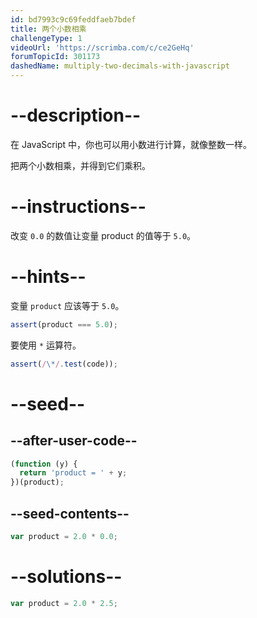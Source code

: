 ```yaml
---
id: bd7993c9c69feddfaeb7bdef
title: 两个小数相乘
challengeType: 1
videoUrl: 'https://scrimba.com/c/ce2GeHq'
forumTopicId: 301173
dashedName: multiply-two-decimals-with-javascript
---
```


# --description--

在 JavaScript 中，你也可以用小数进行计算，就像整数一样。

把两个小数相乘，并得到它们乘积。

# --instructions--

改变 `0.0` 的数值让变量 product 的值等于 `5.0`。

# --hints--

变量 `product` 应该等于 `5.0`。

```js
assert(product === 5.0);
```

要使用 `*` 运算符。

```js
assert(/\*/.test(code));
```

# --seed--

## --after-user-code--

```js
(function (y) {
  return 'product = ' + y;
})(product);
```

## --seed-contents--

```js
var product = 2.0 * 0.0;
```

# --solutions--

```js
var product = 2.0 * 2.5;
```

